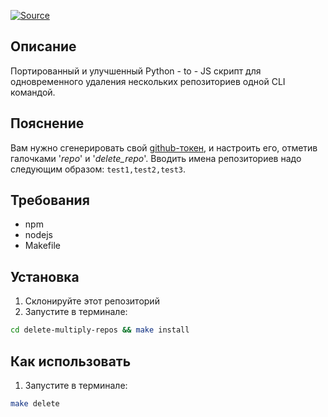 [![Source](https://img.shields.io/badge/Source-purple)](https://gist.github.com/alinefr/9cc54871d439ac96aff2)

## Описание

Портированный и улучшенный Python - to - JS скрипт для одновременного удаления нескольких репозиториев одной CLI командой.

## Пояснение

Вам нужно сгенерировать свой [github-токен](https://github.com/settings/tokens), и настроить его, отметив галочками '*repo*' и '*delete_repo*'.
Вводить имена репозиториев надо следующим образом: ```test1,test2,test3```.

## Требования

- npm
- nodejs
- Makefile

## Установка

1. Склонируйте этот репозиторий
2. Запустите в терминале:
```bash
cd delete-multiply-repos && make install
```

## Как использовать

1. Запустите в терминале:
```bash
make delete
```